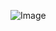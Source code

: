 ![Image](https://github.com/lynleyaldridge/tidytuesday/tree/main/2020/2020-week40/plots/swift-albums.png)
